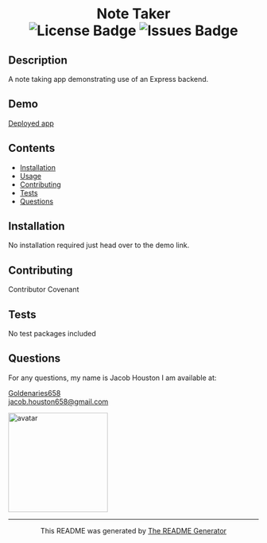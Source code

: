 <h1 align="center">Note Taker</div>

<div align="center">
  <img src="https://img.shields.io/github/license/Goldenaries658/Note-Taker" alt="License Badge" />
  <img src="https://img.shields.io/github/issues/Goldenaries658/Note-Taker" alt="Issues Badge"/>
</div>

## Description

A note taking app demonstrating use of an Express backend.

## Demo

[Deployed app](https://cryptic-crag-98706.herokuapp.com/)

## Contents

- [Installation](#installation)
- [Usage](#usage)
- [Contributing](#contributing)
- [Tests](#tests)
- [Questions](questions)

## Installation

No installation required just head over to the demo link.

## Contributing

Contributor Covenant

## Tests

No test packages included

## Questions

For any questions, my name is Jacob Houston I am available at:

[Goldenaries658](https://github.com/Goldenaries658)  
jacob.houston658@gmail.com

<img 
  src="https://avatars2.githubusercontent.com/u/59972622?v=4" 
  alt="avatar"
  width="200"
  height="200"
/>

<hr />
<p align="center">
  This README was generated by
  <a href="https://github.com/Goldenaries658/README-Generator/"
    >The README Generator</a
  >
</p>

